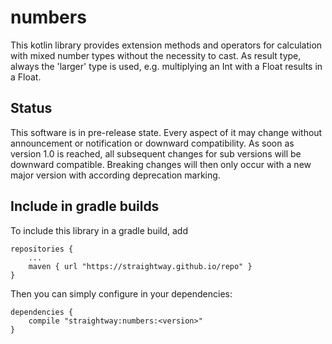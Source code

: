 # numbers

This kotlin library provides extension methods
and operators for calculation with mixed number
types without the necessity to cast. As result
type, always the 'larger' type is used, e.g.
multiplying an Int with a Float results in a Float.

## Status

This software is in pre-release state. Every aspect of it may change without announcement or
notification or downward compatibility. As soon as version 1.0 is reached, all subsequent changes
for sub versions will be downward compatible. Breaking changes will then only occur with a new
major version with according deprecation marking.

## Include in gradle builds

To include this library in a gradle build, add

    repositories {
        ...
        maven { url "https://straightway.github.io/repo" }
    }

Then you can simply configure in your dependencies:

    dependencies {
        compile "straightway:numbers:<version>"
    }
